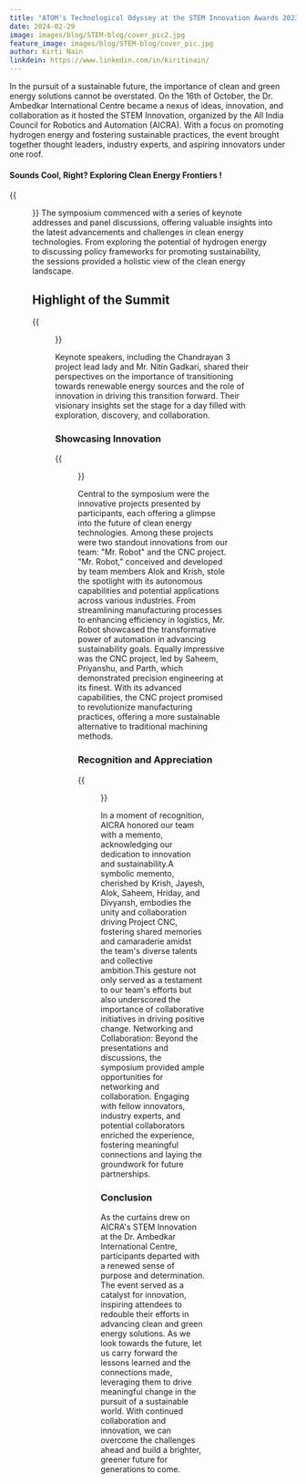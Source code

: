 ```yaml
---
title: "ATOM's Technological Odyssey at the STEM Innovation Awards 2023"
date: 2024-02-29
image: images/blog/STEM-blog/cover_pic2.jpg
feature_image: images/blog/STEM-blog/cover_pic.jpg
author: Kirti Nain
linkdein: https://www.linkedin.com/in/kiritinain/
---
```


In the pursuit of a sustainable future, the importance of clean and green energy solutions cannot be overstated. On the 16th of October, the Dr. Ambedkar International Centre became a nexus of ideas, innovation, and collaboration as it hosted the STEM Innovation, organized by the All India Council for Robotics and Automation (AICRA). With a focus on promoting hydrogen energy and fostering sustainable practices, the event brought together thought leaders, industry experts, and aspiring innovators under one roof.

#### Sounds Cool, Right? Exploring Clean Energy Frontiers !

{{<figure src="/images/blog/STEM-blog/a1.jpg" caption="" width="100%">}}
The symposium commenced with a series of keynote addresses and panel discussions, offering valuable insights into the latest advancements and challenges in clean energy technologies. From exploring the potential of hydrogen energy to discussing policy frameworks for promoting sustainability, the sessions provided a holistic view of the clean energy landscape.


## Highlight of the Summit 

{{<figure src="/images/blog/STEM-blog/isro.jpg" caption="" width="100%">}}

Keynote speakers, including the Chandrayan 3 project lead lady and Mr. Nitin Gadkari, shared their perspectives on the importance of transitioning towards renewable energy sources and the role of innovation in driving this transition forward. Their visionary insights set the stage for a day filled with exploration, discovery, and collaboration.



### Showcasing Innovation

{{<figure src="/images/blog/STEM-blog/show.jpg" caption="" width="100%">}}

Central to the symposium were the innovative projects presented by participants, each offering a glimpse into the future of clean energy technologies. Among these projects were two standout innovations from our team: "Mr. Robot" and the CNC project.
"Mr. Robot," conceived and developed by team members Alok and Krish, stole the spotlight with its autonomous capabilities and potential applications across various industries. From streamlining manufacturing processes to enhancing efficiency in logistics, Mr. Robot showcased the transformative power of automation in advancing sustainability goals.
Equally impressive was the CNC project, led by Saheem, Priyanshu, and Parth, which demonstrated precision engineering at its finest. With its advanced capabilities, the CNC project promised to revolutionize manufacturing practices, offering a more sustainable alternative to traditional machining methods.



### Recognition and Appreciation

{{<figure src="/images/blog/STEM-blog/con.JPG" caption="" width="100%">}}

In a moment of recognition, AICRA honored our team with a memento, acknowledging our dedication to innovation and sustainability.A symbolic memento, cherished by Krish, Jayesh, Alok, Saheem, Hriday, and Divyansh, embodies the unity and collaboration driving Project CNC, fostering shared memories and camaraderie amidst the team's diverse talents and collective ambition.This gesture not only served as a testament to our team's efforts but also underscored the importance of collaborative initiatives in driving positive change.
Networking and Collaboration: Beyond the presentations and discussions, the symposium provided ample opportunities for networking and collaboration. Engaging with fellow innovators, industry experts, and potential collaborators enriched the experience, fostering meaningful connections and laying the groundwork for future partnerships.

### Conclusion

As the curtains drew on AICRA's STEM Innovation at the Dr. Ambedkar International Centre, participants departed with a renewed sense of purpose and determination. The event served as a catalyst for innovation, inspiring attendees to redouble their efforts in advancing clean and green energy solutions.
As we look towards the future, let us carry forward the lessons learned and the connections made, leveraging them to drive meaningful change in the pursuit of a sustainable world. With continued collaboration and innovation, we can overcome the challenges ahead and build a brighter, greener future for generations to come.


